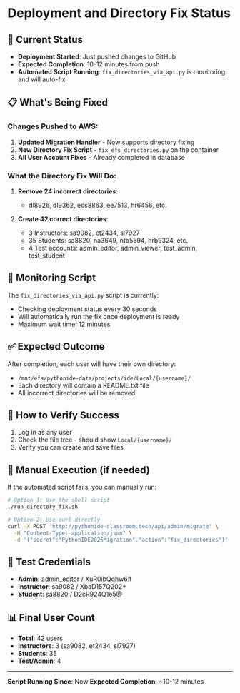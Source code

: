 # Deployment and Directory Fix Status

## 🚀 Current Status
- **Deployment Started**: Just pushed changes to GitHub
- **Expected Completion**: 10-12 minutes from push
- **Automated Script Running**: `fix_directories_via_api.py` is monitoring and will auto-fix

## 📋 What's Being Fixed

### Changes Pushed to AWS:
1. **Updated Migration Handler** - Now supports directory fixing
2. **New Directory Fix Script** - `fix_efs_directories.py` on the container
3. **All User Account Fixes** - Already completed in database

### What the Directory Fix Will Do:
1. **Remove 24 incorrect directories**:
   - dl8926, dl9362, ecs8863, ee7513, hr6456, etc.
   
2. **Create 42 correct directories**:
   - 3 Instructors: sa9082, et2434, sl7927
   - 35 Students: sa8820, na3649, ntb5594, hrb9324, etc.
   - 4 Test accounts: admin_editor, admin_viewer, test_admin, test_student

## 🔄 Monitoring Script
The `fix_directories_via_api.py` script is currently:
- Checking deployment status every 30 seconds
- Will automatically run the fix once deployment is ready
- Maximum wait time: 12 minutes

## ✅ Expected Outcome
After completion, each user will have their own directory:
- `/mnt/efs/pythonide-data/projects/ide/Local/{username}/`
- Each directory will contain a README.txt file
- All incorrect directories will be removed

## 🧪 How to Verify Success
1. Log in as any user
2. Check the file tree - should show `Local/{username}/`
3. Verify you can create and save files

## 📝 Manual Execution (if needed)
If the automated script fails, you can manually run:

```bash
# Option 1: Use the shell script
./run_directory_fix.sh

# Option 2: Use curl directly
curl -X POST "http://pythonide-classroom.tech/api/admin/migrate" \
  -H "Content-Type: application/json" \
  -d '{"secret":"PythonIDE2025Migration","action":"fix_directories"}'
```

## 🔑 Test Credentials
- **Admin**: admin_editor / XuR0ibQqhw6#
- **Instructor**: sa9082 / XbaD157Q202*
- **Student**: sa8820 / D2cR924Q1e5@

## 📊 Final User Count
- **Total**: 42 users
- **Instructors**: 3 (sa9082, et2434, sl7927)
- **Students**: 35
- **Test/Admin**: 4

---
**Script Running Since**: Now
**Expected Completion**: ~10-12 minutes